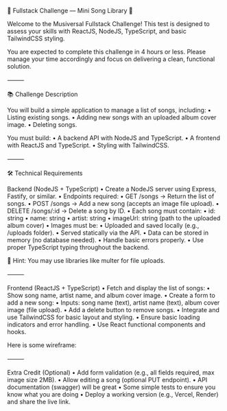 🎵 Fullstack Challenge — Mini Song Library 🎵

Welcome to the Musiversal Fullstack Challenge!
This test is designed to assess your skills with ReactJS, NodeJS, TypeScript, and basic TailwindCSS styling.

You are expected to complete this challenge in 4 hours or less. Please manage your time accordingly and focus on delivering a clean, functional solution.

⸻

📚 Challenge Description

You will build a simple application to manage a list of songs, including:
	•	Listing existing songs.
	•	Adding new songs with an uploaded album cover image.
	•	Deleting songs.

You must build:
	•	A backend API with NodeJS and TypeScript.
	•	A frontend with ReactJS and TypeScript.
	•	Styling with TailwindCSS.

⸻

🛠️ Technical Requirements

Backend (NodeJS + TypeScript)
	•	Create a NodeJS server using Express, Fastify, or similar.
	•	Endpoints required:
	•	GET /songs → Return the list of songs.
	•	POST /songs → Add a new song (accepts an image file upload).
	•	DELETE /songs/:id → Delete a song by ID.
	•	Each song must contain:
	•	id: string
	•	name: string
	•	artist: string
	•	imageUrl: string (path to the uploaded album cover)
	•	Images must be:
	•	Uploaded and saved locally (e.g., /uploads folder).
	•	Served statically via the API.
	•	Data can be stored in memory (no database needed).
	•	Handle basic errors properly.
	•	Use proper TypeScript typing throughout the backend.

🔹 Hint: You may use libraries like multer for file uploads.

⸻

Frontend (ReactJS + TypeScript)
	•	Fetch and display the list of songs:
	•	Show song name, artist name, and album cover image.
	•	Create a form to add a new song:
	•	Inputs: song name (text), artist name (text), album cover image (file upload).
	•	Add a delete button to remove songs.
	•	Integrate and use TailwindCSS for basic layout and styling.
	•	Ensure basic loading indicators and error handling.
	•	Use React functional components and hooks.

Here is some wireframe:

⸻

Extra Credit (Optional)
	•	Add form validation (e.g., all fields required, max image size 2MB).
	•	Allow editing a song (optional PUT endpoint).
	•	API documentation (swagger) will be great
	•   Some simple tests to ensure you know what you are doing
	•	Deploy a working version (e.g., Vercel, Render) and share the live link.
